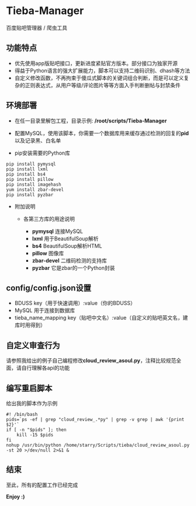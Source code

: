 # Tieba-Manager
百度贴吧管理器 / 爬虫工具
## 功能特点
+ 优先使用app版贴吧接口，更新进度紧贴官方版本。部分接口为独家开源
+ 得益于Python语言的强大扩展能力，脚本可以支持二维码识别、dhash等方法
+ 自定义修改函数，不再拘束于傻瓜式脚本的关键词组合判断，而是可以定义复杂的正则表达式，从用户等级/评论图片等等方面入手判断删帖与封禁条件


## 环境部署

+ 在任一目录里解包工程，目录示例: **/root/scripts/Tieba-Manager**

+ 配置MySQL，使用该脚本，你需要一个数据库用来缓存通过检测的回复的**pid**以及记录黑、白名单
        
+ pip安装需要的Python库
```
pip install pymysql
pip install lxml
pip install bs4
pip install pillow
pip install imagehash
yum install zbar-devel
pip install pyzbar
```
+ 附加说明
        
    + 各第三方库的用途说明
    
        + **pymysql** 连接MySQL
        + **lxml** 用于BeautifulSoup解析
        + **bs4** BeautifulSoup解析HTML
        + **pillow** 图像库
        + **zbar-devel** 二维码检测的支持库
        + **pyzbar** 它是zbar的一个Python封装
        
## config/config.json设置
+ BDUSS key（用于快速调用）:value（你的BDUSS）
+ MySQL 用于连接到数据库
+ tieba_name_mapping key（贴吧中文名）:value（自定义的贴吧英文名，建库时用得到）
    
## 自定义审查行为
请参照我给出的例子自己编程修改**cloud_review_asoul.py**，注释比较规范全面，请自行理解各api的功能

## 编写重启脚本
给出我的脚本作为示例
```
#! /bin/bash
pids=`ps -ef | grep "cloud_review_.*py" | grep -v grep | awk '{print $2}'`
if [ -n "$pids" ]; then
    kill -15 $pids
fi
nohup /usr/bin/python /home/starry/Scripts/tieba/cloud_review_asoul.py -st 20 >/dev/null 2>&1 &
```

## 结束
至此，所有的配置工作已经完成

**Enjoy :)**
